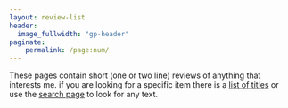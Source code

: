 ```yaml
---
layout: review-list
header:
  image_fullwidth: "gp-header"
paginate:
    permalink: /page:num/
---
```


These pages contain short (one or two line) reviews of anything that interests me.
if you are looking for a specific item there is a [list of titles](/shorts/titles/)
or use the [search page](/search/) to look for any text.
